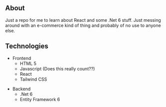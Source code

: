 ## About
Just a repo for me to learn about React and some .Net 6 stuff. Just messing around with an e-commerce kind of thing and probably of no use to anyone else.

## Technologies
* Frontend
    - HTML 5
    - Javascript (Does this really count??)
    - React
    - Tailwind CSS
- Backend
    - .Net 6
    - Entity Framework 6